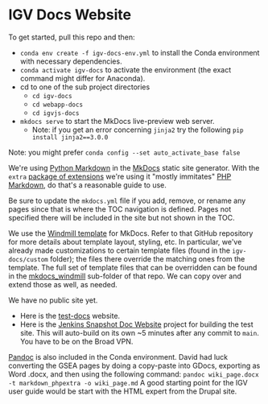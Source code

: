 # IGV Docs Website

To get started, pull this repo and then:
- `conda env create -f igv-docs-env.yml` to install the Conda environment with necessary dependencies.
- `conda activate igv-docs` to activate the environment (the exact command might differ for Anaconda).
-  cd to one of the sub project directories
    - `cd igv-docs`
    - `cd webapp-docs`
    - `cd igvjs-docs` 
- `mkdocs serve` to start the MkDocs live-preview web server.
    -  Note: if you get an error concerning ```jinja2``` try the following `pip install jinja2==3.0.0`

Note: you might prefer `conda config --set auto_activate_base false`

We're using [Python Markdown](https://python-markdown.github.io/) in the [MkDocs](https://www.mkdocs.org/) static site generator.
With the `extra` [package of extensions](https://python-markdown.github.io/extensions/extra/) we're using it "mostly immitates" 
[PHP Markdown](https://michelf.ca/projects/php-markdown/extra/), do that's a reasonable guide to use.

Be sure to update the `mkdocs.yml` file if you add, remove, or rename any pages since that is where the TOC navigation is defined.
Pages not specified there will be included in the site but not shown in the TOC.

We use the [Windmill template](https://github.com/gristlabs/mkdocs-windmill) for MkDocs.  Refer to that GitHub repository for more details about
template layout, styling, etc.  In particular, we've already made customizations to certain template files (found in the `igv-docs/custom`
folder); the files there override the matching ones from the template.  The full set of template files that can be overridden can be found in
the [mkdocs_windmill](https://github.com/gristlabs/mkdocs-windmill/tree/master/mkdocs_windmill) sub-folder of that repo.  We can copy over and
extend those as well, as needed.

We have no public site yet.
- Here is the [test-docs](https://internal.broadinstitute.org/~genepatt/test-docs/igv-docs-site/) website.
- Here is the [Jenkins Snapshot Doc Website](https://jenkins-mesirov.broadinstitute.org/jenkins/view/IGV/job/IGV%20Doc%20Website%20SNAPSHOT/) project for building the test 
site.  This will auto-build on its own ~5 minutes after any commit to `main`. You have to be on the Broad VPN.

[Pandoc](https://pandoc.org/) is also included in the Conda environment.  David had luck converting the GSEA pages by doing a 
copy-paste into GDocs, exporting as Word .docx, and then using the following command:
`pandoc wiki_page.docx -t markdown_phpextra -o wiki_page.md`
A good starting point for the IGV user guide would be start with the HTML expert from the Drupal site.
